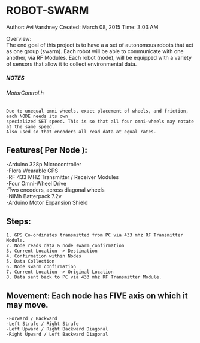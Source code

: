 # ROBOT-SWARM
Author: Avi Varshney
Created: March 08, 2015
Time: 3:03 AM

Overview:															
	The end goal of this project is to have a a set of autonomous robots that act as one group (swarm).  Each robot will be able to communicate with one another, via RF Modules.  Each robot (node), will be equipped with a variety of sensors that allow it to collect environmental data.  

##### NOTES															
###### MotorControl.h														
	Due to unequal omni wheels, exact placement of wheels, and friction, each NODE needs its own
	specialized SET speed. This is so that all four omni-wheels may rotate at the same speed.  
	Also used so that encoders all read data at equal rates.
  
## Features( Per Node ):														
  -Arduino 328p Microcontroller													
  -Flora Wearable GPS														
  -RF 433 MHZ Transmitter / Receiver Modules											
  -Four Omni-Wheel Drive													
  -Two encoders, across diagonal wheels												
  -NiMh Batterpack 7.2v														
  -Arduino Motor Expansion Shield												
  
## Steps:															
	1. GPS Co-ordinates transmitted from PC via 433 mhz RF Transmitter Module.						
	2. Node reads data & node swarm confirmation										
	3. Current Location -> Destination											
	4. Confirmation within Nodes												
	5. Data Collection													
	6. Node swarm confirmation												
	7. Current Location -> Original Location										
	8. Data sent back to PC via 433 mhz RF Transmitter Module.								
	
## Movement:																Each node has FIVE axis on which it may move.										
	-Forward / Backward													
	-Left Strafe / Right Strafe												
	-Left Upward / Right Backward Diagonal											
	-Right Upward / Left Backward Diagonal											

